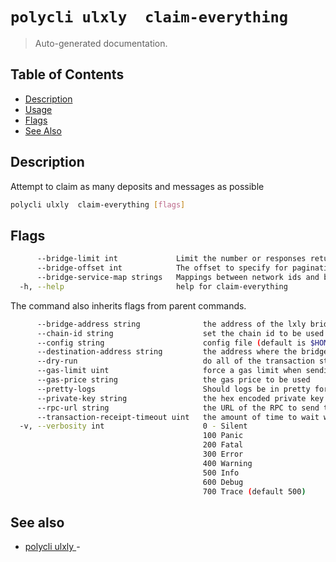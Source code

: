 # `polycli ulxly  claim-everything`

> Auto-generated documentation.

## Table of Contents

- [Description](#description)
- [Usage](#usage)
- [Flags](#flags)
- [See Also](#see-also)

## Description

Attempt to claim as many deposits and messages as possible

```bash
polycli ulxly  claim-everything [flags]
```

## Flags

```bash
      --bridge-limit int             Limit the number or responses returned by the bridge service when claiming (default 25)
      --bridge-offset int            The offset to specify for pagination of the underlying bridge service deposits
      --bridge-service-map strings   Mappings between network ids and bridge service urls. E.g. '1=http://network-1-bridgeurl,7=http://network-2-bridgeurl'
  -h, --help                         help for claim-everything
```

The command also inherits flags from parent commands.

```bash
      --bridge-address string              the address of the lxly bridge
      --chain-id string                    set the chain id to be used in the transaction
      --config string                      config file (default is $HOME/.polygon-cli.yaml)
      --destination-address string         the address where the bridge will be sent to
      --dry-run                            do all of the transaction steps but do not send the transaction
      --gas-limit uint                     force a gas limit when sending a transaction
      --gas-price string                   the gas price to be used
      --pretty-logs                        Should logs be in pretty format or JSON (default true)
      --private-key string                 the hex encoded private key to be used when sending the tx
      --rpc-url string                     the URL of the RPC to send the transaction
      --transaction-receipt-timeout uint   the amount of time to wait while trying to confirm a transaction receipt (default 60)
  -v, --verbosity int                      0 - Silent
                                           100 Panic
                                           200 Fatal
                                           300 Error
                                           400 Warning
                                           500 Info
                                           600 Debug
                                           700 Trace (default 500)
```

## See also

- [polycli ulxly ](polycli_ulxly_.md) - 
